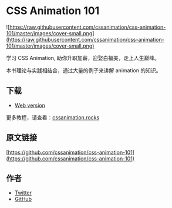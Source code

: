 # CSS Animation 101 

![https://raw.githubusercontent.com/cssanimation/css-animation-101/master/images/cover-small.png](https://raw.githubusercontent.com/cssanimation/css-animation-101/master/images/cover-small.png)

学习 CSS Animation, 助你升职加薪，迎娶白福美，走上人生巅峰。

本书理论与实践相结合，通过大量的例子来讲解 animation 的知识。

## 下载

* [Web version](https://cssanimation.rocks/css-animation-101/)

更多教程，请查看：[cssanimation.rocks](https://cssanimation.rocks)

## 原文链接

[https://github.com/cssanimation/css-animation-101](https://github.com/cssanimation/css-animation-101)

## 作者

+ [Twitter](https://twitter.com/cssanimation)
+ [GitHub](https://github.com/cssanimation)
